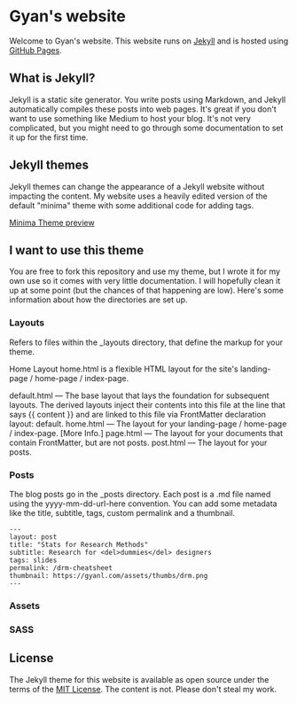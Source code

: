 # Gyan's website

Welcome to Gyan's website. This website runs on [Jekyll](https://jekyllrb.com/) and is hosted using [GitHub Pages](https://pages.github.com/). 

## What is Jekyll?

Jekyll is a static site generator. You write posts using Markdown, and Jekyll automatically compiles these posts into web pages. It's great if you don't want to use something like Medium to host your blog. It's not very complicated, but you might need to go through some documentation to set it up for the first time. 

## Jekyll themes

Jekyll themes can change the appearance of a Jekyll website without impacting the content. My website uses a heavily edited version of the default "minima" theme with some additional code for adding tags.

[Minima Theme preview](https://jekyll.github.io/minima/)

## I want to use this theme
You are free to fork this repository and use my theme, but I wrote it for my own use so it comes with very little documentation. I will hopefully clean it up at some point (but the chances of that happening are low). Here's some information about how the directories are set up. 

### Layouts
Refers to files within the _layouts directory, that define the markup for your theme.

Home Layout
home.html is a flexible HTML layout for the site's landing-page / home-page / index-page.

default.html — The base layout that lays the foundation for subsequent layouts. The derived layouts inject their contents into this file at the line that says {{ content }} and are linked to this file via FrontMatter declaration layout: default.
home.html — The layout for your landing-page / home-page / index-page. [More Info.]
page.html — The layout for your documents that contain FrontMatter, but are not posts.
post.html — The layout for your posts.

### Posts
The blog posts go in the _posts directory. Each post is a .md file named using the yyyy-mm-dd-url-here convention. You can add some metadata like the title, subtitle, tags, custom permalink and a thumbnail. 

```
---
layout: post
title: "Stats for Research Methods"
subtitle: Research for <del>dummies</del> designers
tags: slides
permalink: /drm-cheatsheet
thumbnail: https://gyanl.com/assets/thumbs/drm.png
---
```

### Assets

### SASS



## License

The Jekyll theme for this website is available as open source under the terms of the [MIT License](http://opensource.org/licenses/MIT). The content is not. Please don't steal my work.
